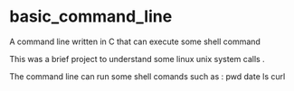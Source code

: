 # basic_command_line
 A command line written in C that can execute some shell command


This was a brief project to understand some linux unix system calls . 

The command line can run some shell comands such as : 
pwd
date
ls
curl
